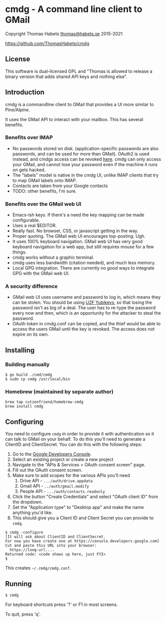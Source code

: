 # cmdg - A command line client to GMail

Copyright Thomas Habets <thomas@habets.se> 2015-2021

https://github.com/ThomasHabets/cmdg

## License

This software is dual-licensed GPL and "Thomas is allowed to release a
binary version that adds shared API keys and nothing else".

## Introduction

cmdg is a commandline client to GMail that provides a UI more similar
to Pine/Alpine.

It uses the GMail API to interact with your mailbox. This has several
benefits.

### Benefits over IMAP
* No passwords stored on disk. (application-specific passwords are
  also passwords, and can be used for more than GMail). OAuth2 is used
  instead, and cmdgs access can be revoked
  [here](https://security.google.com/settings/security/permissions).
  cmdg can only access your GMail, and cannot lose your password even
  if the machine it runs on gets hacked.
* The "labels" model is native in the cmdg UI, unlike IMAP clients
  that try to map GMail labels onto IMAP.
* Contacts are taken from your Google contacts
* TODO: other benefits, I'm sure.

### Benefits over the GMail web UI
* Emacs-ish keys. If there's a need the key mapping can be made
  configurable.
* Uses a real $EDITOR.
* Really fast. No browser, CSS, or javascript getting in the way.
* Proper quoting. The GMail web UI encourages top-posting. Ugh.
* It uses 100% keyboard navigation. GMail web UI has very good
  keyboard navigation for a web app, but still requires mouse for
  a few things.
* cmdg works without a graphic terminal.
* cmdg uses less bandwidth (citation needed), and much less memory.
* Local GPG integration. There are currently no *good* ways to
  integrate GPG with the GMail web UI.

### A security difference
* GMail web UI uses username and password to log in, which means they
  can be stolen. You should be using [U2F
  Yubikeys](https://www.yubico.com/products/yubikey-hardware/fido-u2f-security-key/),
  so that losing the password isn't as big of a deal. The user has to
  re-type the password every now and then, which is an opportunity for
  the attacker to steal the password.
* OAuth token in cmdg.conf can be copied, and the thief would be
  able to access the users GMail until the key is revoked. The
  access does not expire on its own.

## Installing

### Building manually

```
$ go build ./cmd/cmdg
$ sudo cp cmdg /usr/local/bin
```

### Homebrew (maintained by separate author)

```
brew tap cutzenfriend/homebrew-cmdg
brew install cmdg
```

## Configuring
You need to configure `cmdg` in order to provide it with authentication
so it can talk to GMail on your behalf. To do this you'll need to generate
a ClientID and ClientSecret. You can do this with the following steps:

  1. Go to the [Google Developers Console](https://console.developers.google.com/apis).
  1. Select an existing project or create a new project
  1. Navigate to the "APIs & Services > OAuth consent screen" page.
  1. Fill out the OAuth consent screen.
  1. Make sure to add scopes for the various APIs you'll need
     1. Drive API - `.../auth/drive.appdata`
     1. Gmail API - `../auth/gmail.modify`
     1. People API - `.../auth/contacts.readonly`
  1. Click the button "Create Credentials" and select "OAuth client ID" from the dropdown.
  1. Set the "Application type" to "Desktop app" and make the name anything you'd like.
  1. This should give you a Client ID and Client Secret you can provide to `cmdg`.

```
$ cmdg -configure
[It will ask about ClientID and ClientSecret.
For now you have create one at https://console.developers.google.com]
Cut and paste this URL into your browser:
  https://long-url....
Returned code: <code shows up here, just FYI>
$
```
This creates `~/.cmdg/cmdg.conf`.

## Running
```
$ cmdg
```
For keyboard shortcuts press '?' or F1 in most screens.

To quit, press 'q'.
